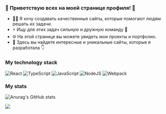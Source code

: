 ### 👋 Приветствую всех на моей странице профиля! 🐯

- 👨‍💻 Я хочу создавать качественные сайты, которые помогают людям решать их задачи.
- ⚡ Ищу для этих задач сильную и дружную команду 🧠
- 🌐 На этой странице вы можете увидеть мои проекты и портфолио.
- 👀 Здесь вы найдете интересные и уникальные сайты, которые я разработала 👇

### My technology stack
![React](https://img.shields.io/badge/react-%2320232a.svg?style=for-the-badge&logo=react&logoColor=%2361DAFB)
![TypeScript](https://img.shields.io/badge/typescript-%23007ACC.svg?style=for-the-badge&logo=typescript&logoColor=white)
![JavaScript](https://img.shields.io/badge/javascript-%23323330.svg?style=for-the-badge&logo=javascript&logoColor=%23F7DF1E)
![NodeJS](https://img.shields.io/badge/node.js-6DA55F?style=for-the-badge&logo=node.js&logoColor=white)
![Webpack](https://img.shields.io/badge/webpack-%238DD6F9.svg?style=for-the-badge&logo=webpack&logoColor=black)

### My stats
![Anurag's GitHub stats](https://github-readme-stats.vercel.app/api?username=skeletoni97&show_icons=true&theme=radical) 

![](https://komarev.com/ghpvc/?username=your-github-skeletoni97)


